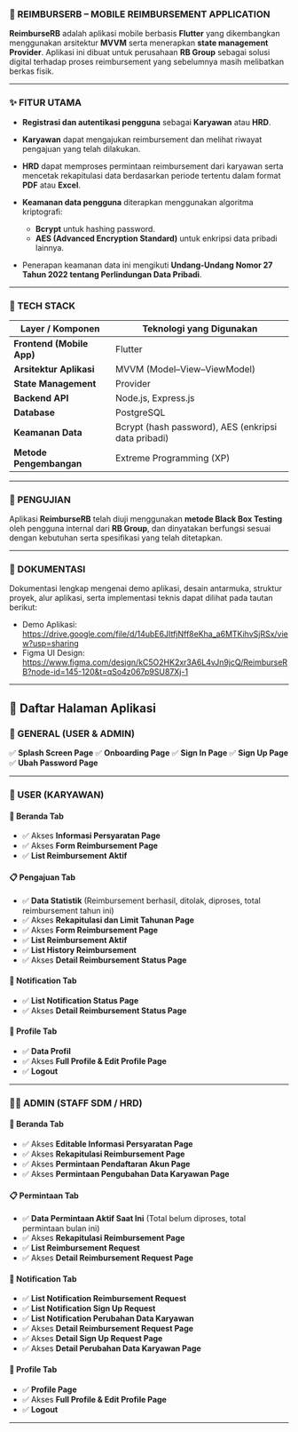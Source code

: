### 📱 REIMBURSERB – MOBILE REIMBURSEMENT APPLICATION

**ReimburseRB** adalah aplikasi mobile berbasis **Flutter** yang dikembangkan menggunakan arsitektur **MVVM** serta menerapkan **state management Provider**.
Aplikasi ini dibuat untuk perusahaan **RB Group** sebagai solusi digital terhadap proses reimbursement yang sebelumnya masih melibatkan berkas fisik.

---

### ✨ FITUR UTAMA

* **Registrasi dan autentikasi pengguna** sebagai **Karyawan** atau **HRD**.
* **Karyawan** dapat mengajukan reimbursement dan melihat riwayat pengajuan yang telah dilakukan.
* **HRD** dapat memproses permintaan reimbursement dari karyawan serta mencetak rekapitulasi data berdasarkan periode tertentu dalam format **PDF** atau **Excel**.
* **Keamanan data pengguna** diterapkan menggunakan algoritma kriptografi:

  * **Bcrypt** untuk hashing password.
  * **AES (Advanced Encryption Standard)** untuk enkripsi data pribadi lainnya.
* Penerapan keamanan data ini mengikuti **Undang-Undang Nomor 27 Tahun 2022 tentang Perlindungan Data Pribadi**.

---

### 🧱 TECH STACK

| Layer / Komponen          | Teknologi yang Digunakan                            |
| ------------------------- | --------------------------------------------------- |
| **Frontend (Mobile App)** | Flutter                                             |
| **Arsitektur Aplikasi**   | MVVM (Model–View–ViewModel)                         |
| **State Management**      | Provider                                            |
| **Backend API**           | Node.js, Express.js                                 |
| **Database**              | PostgreSQL                                          |
| **Keamanan Data**         | Bcrypt (hash password), AES (enkripsi data pribadi) |
| **Metode Pengembangan**   | Extreme Programming (XP)                            |

---

### 🧪 PENGUJIAN

Aplikasi **ReimburseRB** telah diuji menggunakan **metode Black Box Testing** oleh pengguna internal dari **RB Group**, dan dinyatakan berfungsi sesuai dengan kebutuhan serta spesifikasi yang telah ditetapkan.

---

### 📄 DOKUMENTASI

Dokumentasi lengkap mengenai demo aplikasi, desain antarmuka, struktur proyek, alur aplikasi, serta implementasi teknis dapat dilihat pada tautan berikut:
- Demo Aplikasi: https://drive.google.com/file/d/14ubE6JItfjNff8eKha_a6MTKihvSjRSx/view?usp=sharing
- Figma UI Design: https://www.figma.com/design/kC5O2HK2xr3A6L4vJn9jcQ/ReimburseRB?node-id=145-120&t=qSo4z067p9SU87Xj-1

---

## 🧭 Daftar Halaman Aplikasi

### 🔹 GENERAL (USER & ADMIN)

✅ **Splash Screen Page**
✅ **Onboarding Page**
✅ **Sign In Page**
✅ **Sign Up Page**
✅ **Ubah Password Page**

---

### 👤 USER (KARYAWAN)

#### 💯 Beranda Tab

* ✅ Akses **Informasi Persyaratan Page**
* ✅ Akses **Form Reimbursement Page**
* ✅ **List Reimbursement Aktif**

#### 📋 Pengajuan Tab

* ✅ **Data Statistik** (Reimbursement berhasil, ditolak, diproses, total reimbursement tahun ini)
* ✅ Akses **Rekapitulasi dan Limit Tahunan Page**
* ✅ Akses **Form Reimbursement Page**
* ✅ **List Reimbursement Aktif**
* ✅ **List History Reimbursement**
* ✅ Akses **Detail Reimbursement Status Page**

#### 🔔 Notification Tab

* ✅ **List Notification Status Page**
* ✅ Akses **Detail Reimbursement Status Page**

#### 👤 Profile Tab

* ✅ **Data Profil**
* ✅ Akses **Full Profile & Edit Profile Page**
* ✅ **Logout**

---

### 🧑‍💼 ADMIN (STAFF SDM / HRD)

#### 💯 Beranda Tab

* ✅ Akses **Editable Informasi Persyaratan Page**
* ✅ Akses **Rekapitulasi Reimbursement Page**
* ✅ Akses **Permintaan Pendaftaran Akun Page**
* ✅ Akses **Permintaan Pengubahan Data Karyawan Page**

#### 📋 Permintaan Tab

* ✅ **Data Permintaan Aktif Saat Ini** (Total belum diproses, total permintaan bulan ini)
* ✅ Akses **Rekapitulasi Reimbursement Page**
* ✅ **List Reimbursement Request**
* ✅ Akses **Detail Reimbursement Request Page**

#### 🔔 Notification Tab

* ✅ **List Notification Reimbursement Request**
* ✅ **List Notification Sign Up Request**
* ✅ **List Notification Perubahan Data Karyawan**
* ✅ Akses **Detail Reimbursement Request Page**
* ✅ Akses **Detail Sign Up Request Page**
* ✅ Akses **Detail Perubahan Data Karyawan Page**

#### 👤 Profile Tab

* ✅ **Profile Page**
* ✅ Akses **Full Profile & Edit Profile Page**
* ✅ **Logout**

---
